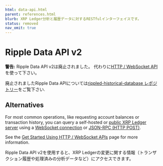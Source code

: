 ```yaml
---
html: data-api.html
parent: references.html
blurb: XRP Ledger分析と履歴データに対するRESTfulインターフェイスです。
status: removed
nav_omit: true
---
```


# Ripple Data API v2

**警告:** Ripple Data API v2は廃止されました。 代わりに[HTTP / WebSocket API](https://xrpl.org/http-websocket-apis.html)を使って下さい。

廃止されましたRipple Data APIについては[rippled-historical-database レポジトリー](https://github.com/ripple/rippled-historical-database)をご覧下さい.

## Alternatives

For most common operations, like requesting account balances or transaction history, you can query a self-hosted or [public XRP Ledger server](public-servers.html) using a [WebSocket connection](get-started-using-http-websocket-apis.html#websocket-api) or [JSON-RPC (HTTP POST)](get-started-using-http-websocket-apis.html#json-rpc).

See the [Get Started Using HTTP / WebSocket APIs](get-started-using-http-websocket-apis.html) page for more information.

Ripple Data API v2を使用すると、XRP Ledgerの変更に関する情報（トランザクション履歴や処理済みの分析データなど）にアクセスできます。
